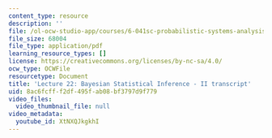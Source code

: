 ```yaml
---
content_type: resource
description: ''
file: /ol-ocw-studio-app/courses/6-041sc-probabilistic-systems-analysis-and-applied-probability-fall-2013/XtNXQJkgkhI_transcript.pdf
file_size: 68004
file_type: application/pdf
learning_resource_types: []
license: https://creativecommons.org/licenses/by-nc-sa/4.0/
ocw_type: OCWFile
resourcetype: Document
title: 'Lecture 22: Bayesian Statistical Inference - II transcript'
uid: 8ac6fcff-f2df-495f-ab08-bf3797d9f779
video_files:
  video_thumbnail_file: null
video_metadata:
  youtube_id: XtNXQJkgkhI
---
```

